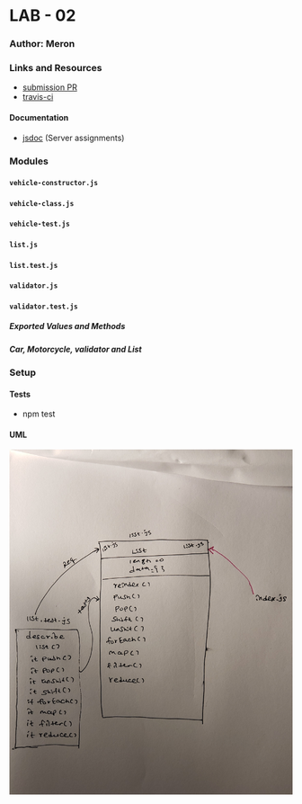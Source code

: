 
# LAB - 02

### Author: Meron

### Links and Resources
* [submission PR](https://github.com/meron-401n14/Lab-02/pull/2)
* [travis-ci](https://www.travis-ci.com/meron-401n14/Lab-02)

#### Documentation

* [jsdoc](http://xyz.com) (Server assignments)


### Modules
#### `vehicle-constructor.js`
#### `vehicle-class.js`
#### `vehicle-test.js`
#### `list.js`
#### `list.test.js`
#### `validator.js`
#### `validator.test.js`
##### Exported Values and Methods

##### Car, Motorcycle, validator and List

### Setup

#### Tests
* npm test


#### UML
![List UML](ListUML.jpg)

